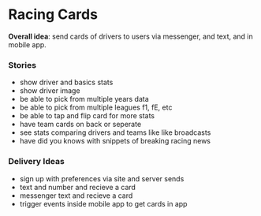 # Racing Cards

**Overall idea**: send cards of drivers to users via messenger, and text, and in mobile app.

### Stories

- show driver and basics stats
- show driver image
- be able to pick from multiple years data
- be able to pick from multiple leagues f1, fE, etc
- be able to tap and flip card for more stats
- have team cards on back or seperate
- see stats comparing drivers and teams like like broadcasts
- have did you knows with snippets of breaking racing news

### Delivery Ideas

- sign up with preferences via site and server sends
- text and number and recieve a card
- messenger text and recieve a card
- trigger events inside mobile app to get cards in app
